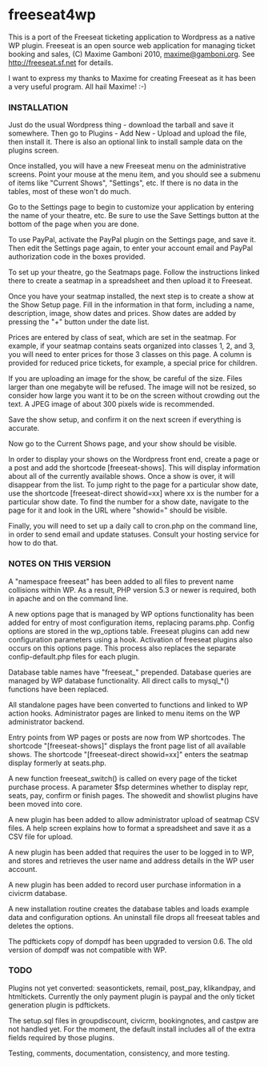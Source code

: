 freeseat4wp
===========

This is a port of the Freeseat ticketing application to Wordpress as a native WP plugin.  Freeseat is an open source web application for managing ticket booking and sales, (C) Maxime Gamboni 2010, maxime@gamboni.org.  See http://freeseat.sf.net for details.  

I want to express my thanks to Maxime for creating Freeseat as it has been a very useful program.  All hail Maxime!  :-)


<h3>INSTALLATION</h3>

Just do the usual Wordpress thing - download the tarball and save it somewhere.  Then go to Plugins - Add New - Upload and upload the file, then install it.  There is also an optional link to install sample data on the plugins screen.

Once installed, you will have a new Freeseat menu on the administrative screens.  Point your mouse at the menu item, and you should see a submenu of items like "Current Shows", "Settings", etc.  If there is no data in the tables,  most of these won't do much.

Go to the Settings page to begin to customize your application by entering the name of your theatre, etc.  Be sure to use the Save Settings button at the bottom of the page when you are done.

To use PayPal, activate the PayPal plugin on the Settings page, and save it.  Then edit the Settings page again, to enter your account email and PayPal authorization code in the boxes provided. 

To set up your theatre, go the Seatmaps page.  Follow the instructions linked there to create a seatmap in a spreadsheet and then upload it to Freeseat.

Once you have your seatmap installed, the next step is to create a show at the Show Setup page.  Fill in the information in that form, including a name, description, image, show dates and prices.  Show dates are added by pressing the "+" button under the date list.

Prices are entered by class of seat, which are set in the seatmap.  For example, if your seatmap contains seats organized into classes 1, 2, and 3, you will need to enter prices for those 3 classes on this page.  A column is provided for reduced price tickets, for example, a special price for children.

If you are uploading an image for the show, be careful of the size.  Files larger than one megabyte will be refused.  The image will not be resized, so consider how large you want it to be on the screen without crowding out the text.  A JPEG image of about 300 pixels wide is recommended.

Save the show setup, and confirm it on the next screen if everything is accurate.  

Now go to the Current Shows page, and your show should be visible.  

In order to display your shows on the Wordpress front end, create a page or a post and add the shortcode [freeseat-shows].  This will display information about all of the currently available shows.  Once a show is over, it will disappear from the list.  To jump right to the page for a particular show date, use the shortcode [freeseat-direct showid=xx] where xx is the number for a particular show date.  To find the number for a show date, navigate to the page for it and look in the URL where "showid=" should be visible.

Finally, you will need to set up a daily call to cron.php on the command line, in order to send email and update statuses.  Consult your hosting service for how to do that.


<h3>NOTES ON THIS VERSION</h3>

A "namespace freeseat" has been added to all files to prevent name collisions within WP.  As a result, PHP version 5.3 or newer is required, both in apache and on the command line.

A new options page that is managed by WP options functionality has been added for entry of most configuration items, replacing params.php. Config options are stored in the wp_options table. Freeseat plugins can add new configuration parameters using a hook. Activation of freeseat plugins also occurs on this options page. This process also replaces the separate confip-default.php files for each plugin.

Database table names have "freeseat_" prepended. Database queries are managed by WP database functionality. All direct calls to mysql_*() functions have been replaced.

All standalone pages have been converted to functions and linked to WP action hooks.  Administrator pages are linked to menu items on the WP administrator backend.

Entry points from WP pages or posts are now from WP shortcodes. The shortcode "[freeseat-shows]" displays the front page list of all available shows. The shortcode "[freeseat-direct showid=xx]" enters the seatmap display formerly at seats.php.

A new function freeseat_switch() is called on every page of the ticket purchase process. A parameter $fsp determines whether to display repr, seats, pay, confirm or finish pages.
The showedit and showlist plugins have been moved into core.

A new plugin has been added to allow administrator upload of seatmap CSV files. A help screen explains how to format a spreadsheet and save it as a CSV file for upload.

A new plugin has been added that requires the user to be logged in to WP, and stores and retrieves the user name and address details in the WP user account.

A new plugin has been added to record user purchase information in a civicrm database.

A new installation routine creates the database tables and loads example data and configuration options.  An uninstall file drops all freeseat tables and deletes the options.

The pdftickets copy of dompdf has been upgraded to version 0.6. The old version of dompdf was not compatible with WP.


<h3>TODO</h3>

Plugins not yet converted: seasontickets, remail, post_pay, klikandpay, and htmltickets. Currently the only payment plugin is paypal and the only ticket generation plugin is pdftickets.

The setup.sql files in groupdiscount, civicrm, bookingnotes, and castpw are not handled yet.  For the moment, the default install includes all of the extra fields required by those plugins. 

Testing, comments, documentation, consistency, and more testing.
